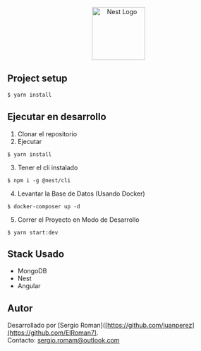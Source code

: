 <p align="center">
  <a href="http://nestjs.com/" target="blank"><img src="https://nestjs.com/img/logo-small.svg" width="120" alt="Nest Logo" /></a>
</p>

## Project setup

```bash
$ yarn install
```

## Ejecutar en desarrollo

1. Clonar el repositorio
2. Ejecutar

```
$ yarn install
```

3. Tener el cli instalado

```
$ npm i -g @nest/cli
```

4. Levantar la Base de Datos (Usando Docker)

```
$ docker-composer up -d
```

5. Correr el Proyecto en Modo de Desarrollo

```
$ yarn start:dev
```

## Stack Usado

- MongoDB
- Nest
- Angular

## Autor

Desarrollado por [Sergio Roman]([https://github.com/juanperez](https://github.com/ElRoman7).  
Contacto: sergio.romam@outlook.com
